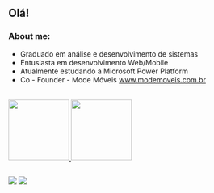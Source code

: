 ## Olá!
### About me:
* Graduado em análise e desenvolvimento de sistemas
* Entusiasta em desenvolvimento Web/Mobile
* Atualmente estudando a Microsoft Power Platform 
* Co - Founder - Mode Móveis www.modemoveis.com.br
<br>

 <div style="display: inline_block">
  <a href="https://github.com/peedrinhoph">
  <img height="120em" src="https://github-readme-stats.vercel.app/api?username=peedrinhoph&show_icons=true&theme=omni&include_all_commits=true&count_private=true"/>
  <img height="120em" src="https://github-readme-stats.vercel.app/api/top-langs/?username=peedrinhoph&layout=compact&langs_count=7&theme=omni"/>
 </div>
 
 ##
 
 <div>
   <a href="https://www.linkedin.com/in/pedro-pereira-62056883/" target="_blank"><img src="https://img.shields.io/badge/-LinkedIn-%230077B5?style=for-the-badge&logo=linkedin&logoColor=white" target="_blank"></a>
   <a href = "mailto:pedro23henrique@hotmail.com"><img src="https://img.shields.io/badge/-Gmail-%23333?style=for-the-badge&logo=gmail&logoColor=white" target="_blank"></a>
 </div>
